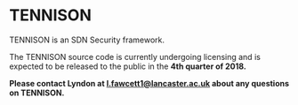 # TENNISON
TENNISON is an SDN Security framework.

The TENNISON source code is currently undergoing licensing and is expected to be released to the public in the <b>4th quarter of 2018<b>. 

Please contact Lyndon at l.fawcett1@lancaster.ac.uk about any questions on TENNISON.
